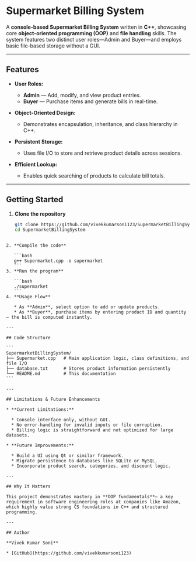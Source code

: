 # Supermarket Billing System

A **console-based Supermarket Billing System** written in **C++**, showcasing core **object-oriented programming (OOP)** and **file handling** skills. The system features two distinct user roles—Admin and Buyer—and employs basic file-based storage without a GUI.

---

##  Features

- **User Roles:**  
  - **Admin** — Add, modify, and view product entries.  
  - **Buyer** — Purchase items and generate bills in real-time.

- **Object-Oriented Design:**  
  - Demonstrates encapsulation, inheritance, and class hierarchy in C++.

- **Persistent Storage:**  
  - Uses file I/O to store and retrieve product details across sessions.

- **Efficient Lookup:**  
  - Enables quick searching of products to calculate bill totals.

---

##  Getting Started

1. **Clone the repository**  
   ```bash
   git clone https://github.com/vivekkumarsoni123/SupermarketBillingSystem.git
   cd SupermarketBillingSystem
````

2. **Compile the code**

   ```bash
   g++ Supermarket.cpp -o supermarket
   ```
3. **Run the program**

   ```bash
   ./supermarket
   ```
4. **Usage Flow**

   * As **Admin**, select option to add or update products.
   * As **Buyer**, purchase items by entering product ID and quantity — the bill is computed instantly.

---

## Code Structure

```
SupermarketBillingSystem/
├── Supermarket.cpp   # Main application logic, class definitions, and file I/O
├── database.txt      # Stores product information persistently
└── README.md         # This documentation
```

---

## Limitations & Future Enhancements

* **Current Limitations:**

  * Console interface only, without GUI.
  * No error-handling for invalid inputs or file corruption.
  * Billing logic is straightforward and not optimized for large datasets.

* **Future Improvements:**

  * Build a UI using Qt or similar framework.
  * Migrate persistence to databases like SQLite or MySQL.
  * Incorporate product search, categories, and discount logic.

---

## Why It Matters

This project demonstrates mastery in **OOP fundamentals**— a key requirement in software engineering roles at companies like Amazon, which highly value strong CS foundations in C++ and structured programming.

---

## Author

**Vivek Kumar Soni**

* [GitHub](https://github.com/vivekkumarsoni123)

